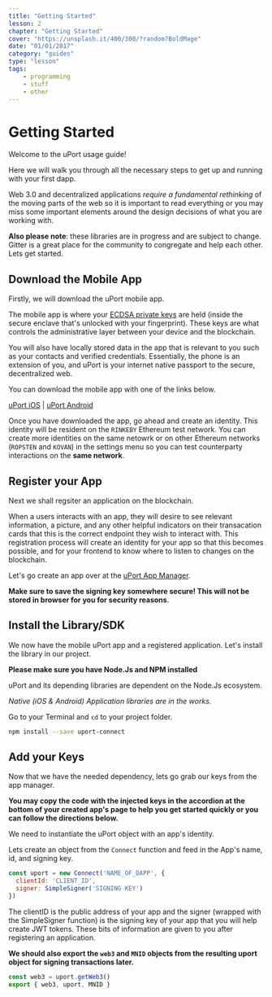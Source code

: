 ```yaml
---
title: "Getting Started"
lesson: 2
chapter: "Getting Started"
cover: "https://unsplash.it/400/300/?random?BoldMage"
date: "01/01/2017"
category: "guides"
type: "lesson"
tags:
    - programming
    - stuff
    - other
---
```



# Getting Started

Welcome to the uPort usage guide!

Here we will walk you through all the necessary steps to get up and running with your first dapp.

Web 3.0 and decentralized applications _require a fundamental rethinking_ of the moving parts of the web so it is important to read everything or you may miss some important elements around the design decisions of what you are working with.

**Also please note**: these libraries are in progress and are subject to change. Gitter is a great place for the community to congregate and help each other. Lets get started.

## Download the Mobile App

Firstly, we will download the uPort mobile app.

The mobile app is where your [ECDSA private keys](https://blog.cloudflare.com/ecdsa-the-digital-signature-algorithm-of-a-better-internet/) are held (inside the secure enclave that's unlocked with your fingerprint). These keys are what controls the administrative layer between your device and the blockchain.

You will also have locally stored data in the app that is relevant to you such as your contacts and verified credentials. Essentially, the phone is an extension of you, and uPort is your internet native passport to the secure, decentralized web.

You can download the mobile app with one of the links below.

[uPort iOS](https://itunes.apple.com/us/app/uport-identity-wallet-ethereum/id1123434510?mt=8) | [uPort Android](https://play.google.com/store/apps/details?id=com.uportMobile)

Once you have downloaded the app, go ahead and create an identity. This identity will be resident on the `RINKEBY` Ethereum test network. You can create more identities on the same netowrk or on other Ethereum networks (`ROPSTEN` and `KOVAN`) in the settings menu so you can test counterparty interactions on the **same network**.

## Register your App

Next we shall regsiter an application on the blockchain.

When a users interacts with an app, they will desire to see relevant information, a picture, and any other helpful indicators on their transacation cards that this is the correct endpoint they wish to interact with. This registration process will create an identity for your app so that this becomes possible, and for your frontend to know where to listen to changes on the blockchain.

Let's go create an app over at the [uPort App Manager](https://developer.uport.me/myapps.html).

**Make sure to save the signing key somewhere secure! This will not be stored in browser for you for security reasons**.

## Install the Library/SDK

We now have the mobile uPort app and a registered application. Let's install the library in our project.

**Please make sure you have Node.Js and NPM installed**

uPort and its depending libraries are dependent on the Node.Js ecosystem.

_Native (iOS & Android) Application libraries are in the works._

Go to your Terminal and `cd` to your project folder.

```bash
npm install --save uport-connect
```

## Add your Keys

Now that we have the needed dependency, lets go grab our keys from the app manager.

**You may copy the code with the injected keys in the accordion at the bottom of your created app's page to help you get started quickly or you can follow the directions below.**

We need to instantiate the uPort object with an app's identity.

Lets create an object from the `Connect` function and feed in the App's name, id, and signing key.

```js
const uport = new Connect('NAME_OF_DAPP', {
  clientId: 'CLIENT_ID',
  signer: SimpleSigner('SIGNING KEY')
})
```

The clientID is the public address of your app and the signer (wrapped with the SimpleSigner function) is the signing key of your app that you will help create JWT tokens. These bits of information are given to you after registering an application.

**We should also export the `web3` and `MNID` objects from the resulting uport object for signing transactions later.**

```js
const web3 = uport.getWeb3()
export { web3, uport, MNID }
```
